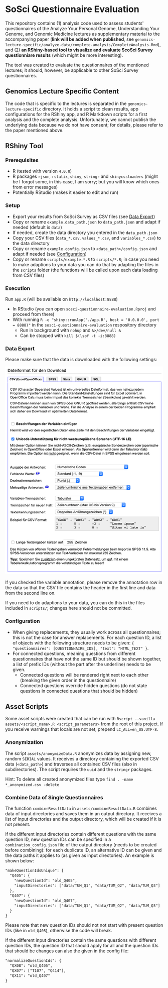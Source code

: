 # SoSci Questionnaire Evaluation

This repository contains (1) analysis code used to assess students' questionnaires of the Analyze Your Personal Genome, Understanding Your Genome, and Genomic Medicine lectures as supplementary material to the accompanying paper (**link will be added when published**, see `genomics-lecture-specific/analyze-data/complete-analysis/CompleteAnalysis.Rmd`), and (2) **an RShiny-based tool to visualize and evaluate ScoSci Survey questionniare results** (which might be more interesting).

The tool was created to evaluate the questionnaires of the mentioned lectures; it should, however, be applicable to other SoSci Survey questionnaires.

## Genomics Lecture Specific Content

The code that is specific to the lectures is separated in the `genomics-lecture-specific` directory. It holds a script to clean results, app configurations for the RShiny app, and R Markdown scripts for a first analysis and the complete analysis. Unfortunately, we cannot publish the underlying data because we do not have consent; for details, please refer to the paper mentioned above.

## RShiny Tool

### Prerequisites

* R (tested with version `4.0.0`)
* R packages `rjson`, `rstatix`, `shiny`, `stringr` and `shinycssloaders` (might be I forgot some, in this case, I am sorry; but you will know which ones from error messages)
* Potentially RStudio (makes it easier to edit and run)

### Setup

* Export your results from SoSci Survey as CSV files (see [Data Export](#data-export))
* Copy or rename `example.data_path.json` to `data_path.json` and adapt if needed (default is `data`)
* If needed, create the data directory you entered in the `data_path.json`
* Copy your CSV files (`data_*.csv`, `values_*.csv`, and `variables_*.csv`) to the data directory
* Copy or rename `example.config.json` to `<data_path>/config.json` and adapt if needed (see [Configuration](#configuration))
* Copy or rename `scripts/example.*.R` to `scripts/*.R`; in case you need to make adaptions to your data you can do that by adapting the files in the `scripts` folder (the functions will be called upon each data loading from CSV files)

### Execution

Run `app.R` (will be available on `http://localhost:8888`)
* In RStudio (you can open `sosci-questionnaire-evaluation.Rproj` and proceed from there)
* With running `R -e "shiny::runApp('./app.R', host = '0.0.0.0', port = 8888)"` in the `sosci-questionnaire-evaluation` respository directory
  * Run in background with `nohup` and `&>/dev/null &`
  * Can be stopped with `kill $(lsof -t -i:8888)`

### Data Export

Please make sure that the data is downloaded with the following settings:

![Data export settings](doc/data-export-settings.png)

If you checked the variable annotation, please remove the annotation row in the data so that the CSV file contains the header in the first line and data from the second line on.

If you need to do adaptions to your data, you can do this in the files included in `scripts/`; changes here should not be committed.

### Configuration

* When giving replacements, they usually work across all questionnaires; this is not the case for answer replacements. For each question ID, a list of objects with the following structure needs to be given: `{ "questionnaires": [QUESTIONNAIRE_IDS], "text": "HTML_TEXT" }`.
* For connected questions, meaning questions from different questionnaires that have not the same ID but should be shown together, a list of prefix IDs (without the part after the underline) needs to be given.
  * Connected questions will be rendered right next to each other (breaking the given order in the questionnaire)
  * Connected questions override hidden questions (do not state questions in connected questions that should be hidden)
  
## Asset Scripts

Some asset scripts were created that can be run with `Rscript --vanilla assets/<script_name>.R <script_parameters>` from the root of this project. If you receive warnings that locals are not set, prepend `LC_ALL=en_US.UTF-8`.
  
### Anonymization

The script `assets/anonymizeData.R` anonymizes data by assigning new, random `SERIAL` values. It receives a directory containing the exported CSV data (`<data_path>`) and traverses all contained CSV files (also in subdirectories). The script requires the `uuid` and the `stringr` packages.

Hint: To delete all created anonymized files type `find . -name *_anonymized.csv -delete`

### Combine Data of Single Questionnaires

The function `combineResultData` in `assets/combineResultData.R` combines data of input directories and saves them in an output directory. It receives a list of input directories and the output directory, which will be created if it is not present.

If the different input directories contain different questions with the same question ID, new question IDs can be specified in a `combination_config.json` file of the output directory (needs to be created before combining): for each duplicate ID, an alternative ID can be given and the data paths it applies to (as given as input directories). An example is shown below:

```
"makeQuestionIdsUnique": {
  "Q405": {
    "newQuestionId": "old_Q405",
    "inputDirectories": ["data/TUM_Q1", "data/TUM_Q2", "data/TUM_Q3"]
  },
  "Q407": {
    "newQuestionId": "old_Q407",
    "inputDirectories": ["data/TUM_Q1", "data/TUM_Q2", "data/TUM_Q3"]
  }
}
```

Please note that new question IDs should not not start with present question IDs (like in `old_Q405`), otherwise the code will break.

If the different input directories contain the same questions with different question IDs, the question ID that should apply for all and the question IDs that should be changes can also the given in the config file:

```
"normalizeQuestionIds": {
  "QX08": "old_Q405",
  "QX07": ["T107", "Q414"],
  "QX11": "old_Q407"
}
```
